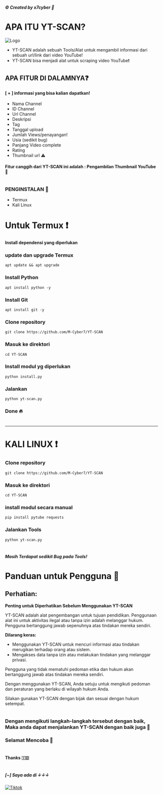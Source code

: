 ##### © Created by x7cyber 🔐

# APA ITU YT-SCAN?
![Logo](banner.jpg)
* YT-SCAN adalah sebuah Tools/Alat untuk mengambil informasi dari sebuah url/link dari video YouTube!
* YT-SCAN bisa menjadi alat untuk scraping video YouTube❗
## APA FITUR DI DALAMNYA❓
#### [ + ] informasi yang bisa kalian dapatkan!
* Nama Channel
* ID Channel 
* Url Channel 
* Deskripsi
* Tag
* Tanggal upload 
* Jumlah Views/penayangan!
* Usia (sedikit bug)
* Panjang Video complete
* Rating
* Thumbnail url ⚠️
#### Fitur canggih dari YT-SCAN ini adalah : Pengambilan Thumbnail YouTube 🤫
#
### PENGINSTALAN 🚀
* Termux
* Kali Linux 
#
# Untuk Termux ❗
#### Install dependensi yang diperlukan 
### update dan upgrade Termux 
```
apt update && apt upgrade
```
### Install Python 
```
apt install python -y 
```
### Install Git
```
apt install git -y 
```
### Clone repository
```
git clone https://github.com/M-Cyber7/YT-SCAN
```
### Masuk ke direktori
```
cd YT-SCAN
```
### Install modul yg diperlukan
```
python install.py
```
### Jalankan
```
python yt-scan.py
```
### Done 🔥
#
 __________________
#
# KALI LINUX ❗
### Clone repository
```
git clone https://github.com/M-Cyber7/YT-SCAN
```
### Masuk ke direktori
```
cd YT-SCAN 
```
### install modul secara manual
```
pip install pytube requests
```
### Jalankan Tools 
```
python yt-scan.py
```
#
##### Masih Terdapat sedikit Bug pada Tools!
# Panduan untuk Pengguna 🔐

## Perhatian: 
**Penting untuk Diperhatikan Sebelum Menggunakan YT-SCAN**

YT-SCAN adalah alat pengembangan untuk tujuan pendidikan. Penggunaan alat ini untuk aktivitas ilegal atau tanpa izin adalah melanggar hukum. Pengguna bertanggung jawab sepenuhnya atas tindakan mereka sendiri.

**Dilarang keras:**
- Menggunakan YT-SCAN untuk mencuri informasi atau tindakan merugikan terhadap orang atau sistem.
- Mengakses data tanpa izin atau melakukan tindakan yang melanggar privasi.

Pengguna yang tidak mematuhi pedoman etika dan hukum akan bertanggung jawab atas tindakan mereka sendiri.

Dengan menggunakan YT-SCAN, Anda setuju untuk mengikuti pedoman dan peraturan yang berlaku di wilayah hukum Anda.

Silakan gunakan YT-SCAN dengan bijak dan sesuai dengan hukum setempat.
#
### Dengan mengikuti langkah-langkah tersebut dengan baik, Maka anda dapat menjalankan YT-SCAN dengan baik juga 🔐
### Selamat Mencoba 🚀
#
#
#### Thanks 🇮🇩
#
##### [~] Saya ada di ↓↓↓
[![Tiktok](https://img.shields.io/badge/Tiktok-@Cyber_M-black?style=for-the-badge&logo=Tiktok)](https://tiktok.com/@cyberm._)


